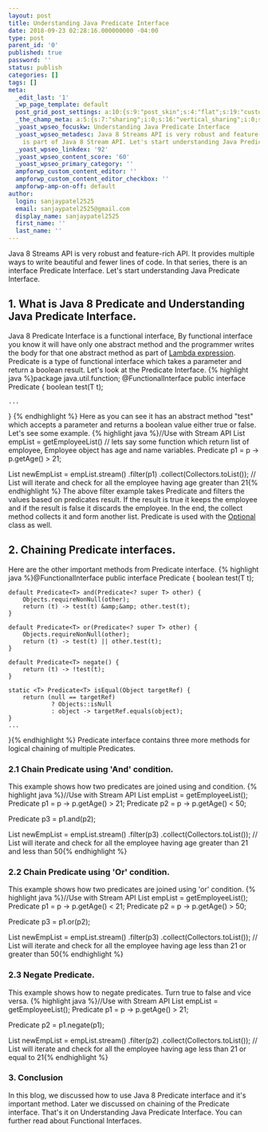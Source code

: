 ```yaml
---
layout: post
title: Understanding Java Predicate Interface
date: 2018-09-23 02:28:16.000000000 -04:00
type: post
parent_id: '0'
published: true
password: ''
status: publish
categories: []
tags: []
meta:
  _edit_last: '1'
  _wp_page_template: default
  post_grid_post_settings: a:10:{s:9:"post_skin";s:4:"flat";s:19:"custom_thumb_source";s:92:"https://abyte.stream/wp-content/plugins/post-grid/assets/frontend/css/images/placeholder.png";s:17:"font_awesome_icon";s:0:"";s:23:"font_awesome_icon_color";s:7:"#737272";s:22:"font_awesome_icon_size";s:4:"50px";s:17:"custom_youtube_id";s:0:"";s:15:"custom_vimeo_id";s:0:"";s:21:"custom_dailymotion_id";s:0:"";s:14:"custom_mp3_url";s:0:"";s:20:"custom_soundcloud_id";s:0:"";}
  _the_champ_meta: a:5:{s:7:"sharing";i:0;s:16:"vertical_sharing";i:0;s:7:"counter";i:0;s:16:"vertical_counter";i:0;s:11:"fb_comments";i:0;}
  _yoast_wpseo_focuskw: Understanding Java Predicate Interface
  _yoast_wpseo_metadesc: Java 8 Streams API is very robust and feature-rich API. Predicate
    is part of Java 8 Stream API. Let's start understanding Java Predicate Interface.
  _yoast_wpseo_linkdex: '92'
  _yoast_wpseo_content_score: '60'
  _yoast_wpseo_primary_category: ''
  ampforwp_custom_content_editor: ''
  ampforwp_custom_content_editor_checkbox: ''
  ampforwp-amp-on-off: default
author:
  login: sanjaypatel2525
  email: sanjaypatel2525@gmail.com
  display_name: sanjaypatel2525
  first_name: ''
  last_name: ''
---
```

Java 8 Streams API is very robust and feature-rich API. It provides multiple ways to write beautiful and fewer lines of code. In that series, there is an interface Predicate Interface. Let's start understanding Java Predicate Interface.
## 1. What is Java 8 Predicate and Understanding Java Predicate Interface.
Java 8 Predicate Interface is a functional interface, By functional interface you know it will have only one abstract method and the programmer writes the body for that one abstract method as part of <a href="https://abyte.stream/2018/09/15/java-lambda-functional-programming-part-2/">Lambda expression</a>.
Predicate is a type of functional interface which takes a parameter and return a boolean result. Let's look at the Predicate Interface.
{% highlight java %}package java.util.function;
@FunctionalInterface
public interface Predicate<T> {
    boolean test(T t);

    ...
}
{% endhighlight %}
Here as you can see it has an abstract method "test" which accepts a parameter and returns a boolean value either true or false. Let's see some example.
{% highlight java %}//Use with Stream API
List<Employee> empList = getEmployeeList() // lets say some function which return list of employee, Employee object has age and name variables. 
Predicate<Employee> p1 = p -> p.getAge() > 21;

List<Employee> newEmpList = empList.stream()
  .filter(p1)
  .collect(Collectors.<Employee>toList()); // List will iterate and check for all the employee having age greater than 21{% endhighlight %}
The above filter example takes Predicate and filters the values based on predicates result. If the result is true it keeps the employee and if the result is false it discards the employee. In the end, the collect method collects it and form another list. Predicate is used with the <a href="https://abyte.stream/2018/09/23/when-to-use-java-optional-class/">Optional</a> class as well.
## 2. Chaining Predicate interfaces.
Here are the other important methods from Predicate interface.
{% highlight java %}@FunctionalInterface
public interface Predicate<T> {
    boolean test(T t);

    default Predicate<T> and(Predicate<? super T> other) {
        Objects.requireNonNull(other);
        return (t) -> test(t) &amp;&amp; other.test(t);
    }

    default Predicate<T> or(Predicate<? super T> other) {
        Objects.requireNonNull(other);
        return (t) -> test(t) || other.test(t);
    }

    default Predicate<T> negate() {
        return (t) -> !test(t);
    }

    static <T> Predicate<T> isEqual(Object targetRef) {
        return (null == targetRef)
                ? Objects::isNull
                : object -> targetRef.equals(object);
    }
    ...
}{% endhighlight %}
Predicate interface contains three more methods for logical chaining of multiple Predicates.
### 2.1 Chain Predicate using 'And' condition.
This example shows how two predicates are joined using and condition.
{% highlight java %}//Use with Stream API
List<Employee> empList = getEmployeeList();
Predicate<Employee> p1 = p -> p.getAge() > 21;
Predicate<Employee> p2 = p -> p.getAge() < 50;

Predicate<Employee> p3 = p1.and(p2);

List<Employee> newEmpList = empList.stream()
  .filter(p3)
  .collect(Collectors.<Employee>toList()); // List will iterate and check for all the employee having age greater than 21 and less than 50{% endhighlight %}
### 2.2 Chain Predicate using 'Or' condition.
This example shows how two predicates are joined using 'or' condition.
{% highlight java %}//Use with Stream API
List<Employee> empList = getEmployeeList();
Predicate<Employee> p1 = p -> p.getAge() < 21;
Predicate<Employee> p2 = p -> p.getAge() > 50;

Predicate<Employee> p3 = p1.or(p2);

List<Employee> newEmpList = empList.stream()
  .filter(p3)
  .collect(Collectors.<Employee>toList()); // List will iterate and check for all the employee having age less than 21 or greater than 50{% endhighlight %}
### 2.3 Negate Predicate.
This example shows how to negate predicates. Turn true to false and vice versa.
{% highlight java %}//Use with Stream API
List<Employee> empList = getEmployeeList();
Predicate<Employee> p1 = p -> p.getAge() > 21;

Predicate<Employee> p2 = p1.negate(p1);

List<Employee> newEmpList = empList.stream()
  .filter(p2)
  .collect(Collectors.<Employee>toList()); // List will iterate and check for all the employee having age less than 21 or equal to 21{% endhighlight %}
### 3. Conclusion
In this blog, we discussed how to use Java 8 Predicate interface and it's important method. Later we discussed on chaining of the Predicate interface. That's it on Understanding Java Predicate Interface. You can further read about Functional Interfaces.
